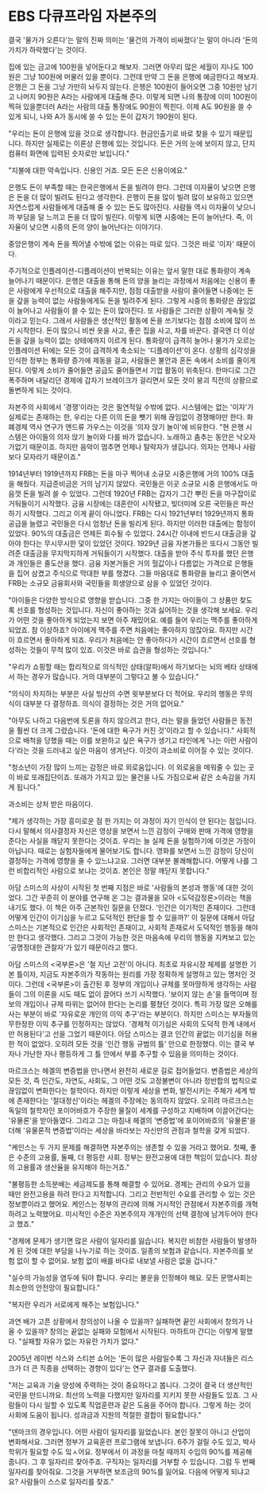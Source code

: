 # EBS 다큐프라임 자본주의

결국 '물가가 오른다'는 말의 진짜 의미는 '물건의 가격이 비싸졌다'는 말이 아니라 '돈의 가치가 하락했다'는 것이다.

집에 있는 금고에 100원을 넣어둔다고 해보자. 그러면 아무리 많은 세월이 지나도 100원은 그냥 100원에 머물러 있을 뿐이다. 그런데 만약 그 돈을 은행에 예금한다고 해보자. 은행은 그 돈을 그냥 가만히 놔두지 않는다. 은행은 100원이 들어오면 그중 10원만 남기고 나머지 90원은 A라는 사람에게 대출해 준다. 이렇게 되면 나의 통장에 이미 100원이 찍혀 있을뿐더러 A라는 사람의 대출 통장에도 90원이 찍힌다. 이제 A도 90원을 쓸 수 있게 되니, 나와 A가 동시에 쓸 수 있는 돈이 갑자기 190원이 된다.

"우리는 돈이 은행에 있을 것으로 생각합니다. 현금인출기로 바로 찾을 수 있기 때문입니다. 하지만 실제로는 이론상 은행에 있는 것입니다. 돈은 거의 눈에 보이지 않고, 단지 컴퓨터 화면에 입력된 숫자로만 보입니다."

"지불에 대한 약속입니다. 신용인 거죠. 모든 돈은 신용이에요."

은행도 돈이 부족할 때는 한국은행에서 돈을 빌려야 한다. 그런데 이자율이 낮으면 은행은 돈을 더 많이 빌려도 된다고 생각한다. 은행이 돈을 많이 빌려 많이 보유하고 있으면 자연스럽게 사람들에게 대출해 줄 수 있는 돈도 많아진다. 사람들 역시 이자율이 낮으니까 부담을 덜 느끼고 돈을 더 많이 빌린다. 이렇게 되면 시중에는 돈이 늘어난다. 즉, 이자율이 낮으면 시중의 돈의 양이 늘어난다는 이야기다.

중앙은행이 계속 돈을 찍어낼 수밖에 없는 이유는 따로 있다. 그것은 바로 '이자' 때문이다.

주기적으로 인플레이션-디플레이션이 반복되는 이유는 앞서 말한 대로 통화량이 계속 늘어나기 때문이다. 은행은 대출을 통해 돈의 양을 늘리는 과정에서 처음에는 신용이 좋은 사람에게 우선적으로 대출을 해주지만, 점점 대출받을 사람이 줄어들면 나중에는 돈을 갚을 능력이 없는 사람들에게도 돈을 빌려주게 된다. 그렇게 시중의 통화량은 끊임없이 늘어나고 사람들이 쓸 수 있는 돈이 많아진다. 또 사람들은 그러한 상황이 계속될 것이라고 믿는다. 그래서 사람들은 생산적인 활동에 돈을 쓰기보다는 점점 소비에 많이 쓰기 시작한다. 돈이 많으니 비싼 옷을 사고, 좋은 집을 사고, 차를 바꾼다. 결국엔 더 이상 돈을 갚을 능력이 없는 상테에까지 이르게 된다.
통화량이 급격히 늘어나 물가가 오르는 인플레이션 뒤에는 모든 것이 급격하게 축소되는 '디플레이션'이 온다. 상황의 심각성을 인식한 정부는 통화량 증가에 제동을 걸고, 사람들은 불안과 혼돈 속에서 소비를 줄이게 된다. 이렇게 소비가 줄어들면 공급도 줄어들면서 기업 활동이 위축된다. 한마디로 그간 폭주하며 내달리던 경제에 갑자기 브레이크가 걸리면서 모든 것이 붕괴 직전의 상황으로 돌변하게 되는 것이다.

자본주의 사회에서 '경쟁'이라는 것은 필연적일 수밖에 없다. 시스템에는 없는 '이자'가 실제로는 존재하는 한, 우리는 다른 이의 돈을 뺏기 위해 끊임없이 경쟁해야만 한다.
화폐경제 역사 연구가 앤드류 가우스는 이것을 '의자 앉기 놀이'에 비유한다.
"현 은행 시스템은 아이들의 의자 앉기 놀이와 다를 바가 없습니다. 노래하고 춤추는 동안은 낙오자가없기 때문이죠. 하지만 음악이 멈추면 언제나 탈락자가 생깁니다. 의자는 언제나 사람보다 모자라기 때문이죠."

1914년부터 1919년까지 FRB는 돈을 마구 찍어내 소규모 시중은행에 거의 100% 대출을 해줬다. 지급준비금은 거의 남기지 않았다. 국민들은 이곳 소규모 시중 은행에서도 마음껏 돈을 빌려 쓸 수 있었다. 그런데 1920년 FRB는 갑자기 그간 뿌린 돈을 마구잡이로 거둬들이기 시작했다. 금융 시장에는 대혼란이 시작됐고, 빚더미에 오른 국민들은 파산하기 시작했다. 그리고 이게 끝이 아니었다. FRB는 다시 1921년부터 1929년까지 통화 공급을 늘렸고 국민들은 다시 엄청난 돈을 빌리게 된다. 하지만 이러한 대출에는 함정이 있었다. 90%의 대출금은 언제든 회수될 수 있었다. 24시간 이내에 반드시 대출금을 갚아야 한다는 무시무시한 덫이 있었던 것이다. 1929년 금융 자본가들은 또다시 그동안 빌려준 대출금을 무지막지하게 거둬들이기 시작했다. 대출을 받아 주식 투자를 했던 은행과 개인들은 줄도산을 했다. 금융 자본거들은 거의 헐값이나 다름없는 가격으로 은행들을 집어 삼켰고 주식으로 막대한 부를 챙겼다. 그들 마음대로 통화량을 늘리고 줄이면서 FRB는 소규모 금융회사와 국민들을 희생양으로 삼을 수 있었던 것이다.

"아이들은 다양한 방식으로 영향을 받습니다. 그중 한 가지는 아이들이 그 상품만 찾도록 선호를 형성하는 것입니다. 자신이 좋아하는 것과 싫어하는 것을 생각해 보세요. 우리가 어떤 것을 좋아하게 되었는지 보면 아주 재밌어요. 예를 들어 우리는 맥주를 좋아하게 되었죠. 참 이상하죠? 아이에게 맥주를 주면 처음에는 좋아하지 않잖아요. 하지만 시간이 흐르면서 좋아하게 되죠. 우리가 처음에는 안 좋아하다가 시간이 흐르면서 선호를 형성하는 것들이 무척 많이 있죠. 이것은 바로 습관을 형성하는 것입니다."

"우리가 쇼핑할 때는 합리적으로 의식적인 상태(알파)에서 하기보다는 뇌의 베타 상태에서 하는 경우가 많습니다. 거의 대부분이 그렇다고 볼 수 있습니다."

"의식이 차지하는 부분은 사실 빙산의 수면 윗부분보다 더 적어요. 우리의 행동은 무의식이 대부분 다 결정하죠. 의식이 결정하는 것은 거의 없어요."

"아무도 나하고 다음번에 토론을 하지 않으려고 한다, 라는 말을 들었던 사람들은 동전을 훨씬 더 크게 그렸습니다. '돈에 대한 욕구가 커진 것'이라고 할 수 있습니다."
사회적으로 배척을 당했을 때는 이를 보완하고 싶은 욕구가 생기고 타인에게 '나는 이런 사람이다'라는 것을 드러내고 싶은 마음이 생겨난다. 이것이 과소비로 이어질 수 있는 것이다.

"청소년이 가장 많이 느끼는 감정은 바로 외로움입니다. 이 외로움을 메워줄 수 있는 곳이 바로 또래집단이죠. 또래가 가지고 있는 물건을 나도 가짐으로써 같은 소속감을 가지게 됩니다."

과소비는 상처 받은 마음이다.

"제가 생각하는 가장 흥미로운 점 한 가지는 이 과정이 자기 인식이 안 된다는 점입니다. 다시 말해서 의사결정자 자신은 영상을 보면서 느낀 감정이 구매와 판매 가격에 영향을 준다는 사실을 깨닫지 못한다는 것이죠. 우리는 늘 실제 돈을 실험하기에 이것은 가정이 아닙니다. 때로는 실험자들에게 물어보기도 합니다. 영화를 보면서 느낀 감정이 당신이 결정하는 가격에 영향을 줄 수 있느냐고요. 그러면 대부분 불쾌해합니다. 어떻게 나를 그런 비합리적인 사람으로 보냐는 것이죠. 본인은 정말 깨닫지 못합니다."

아담 스미스의 사상이 시작된 첫 번째 지점은 바로 '사람들의 본성과 행동'에 대한 것이었다. 그간 꾸준히 이 분야를 연구해 온 그는 결과물을 모아 <도덕감정론>이라는 책을 내기도 했다. 이 책은 아주 근본적인 질문을 던졌다.
'인간은 이기적인 존재이다. 그런데 어떻게 인간이 이기심을 누르고 도덕적인 판단을 할 수 있을까?'
이 질문에 대해서 아담 스미스는 기본적으로 인간은 사회적인 존재이고, 사회적 존재로서 도덕적인 행동을 해야만 한다고 생각했다. 그리고 그것이 가능한 것은 마음속에 우리의 행동을 지켜보고 있는 '공명정대한 관찰자'가 있기 때문이라고 했다.

아담 스미스의 <국부론>은 '철 지난 고전'이 아니다. 최초로 자유시장 체제를 설명한 기본 틀이자, 지금도 자본주의가 작동하는 원리를 가장 정확하게 설명하고 있는 명저인 것이다. 그런데 <국부론>이 출간된 후 정부의 개입이나 규제를 못마땅하게 생각하는 사람들이 그의 이론을 시도 때도 없이 끌어다 쓰기 시작했다. '보이지 않는 손'을 들먹이며 정보의 개입이나 규제 따위는 없어야 한다는 논리를 펼쳤던 것이다.
특히 가장 많은 오해를 사는 부분이 바로 '자유로운 개인의 이익 추구'라는 부분이다. 하지만 스미스는 부자들의 무한정한 이익 추구를 인정하지는 않았다. '경제적 이기심은 사회의 도덕적 한계 내에서만 허용된다'고 선을 그었기 때문이다. 아담 스미스는 결코 인간의 끝없는 이기심을 허용한 적이 없었다. 오히려 모든 것을 '인간 행동 규범의 틀' 안으로 한정했다. 이는 결국 부자나 가난한 자나 평등하게 그 틀 안에서 부를 추구할 수 있음을 의미하는 것이다.

마르크스는 헤겔의 변증법을 만나면서 완전히 새로운 길로 접어들었다. 변증법은 세상의 모든 것, 즉 인간도, 자연도, 사회도, 그 어떤 것도 고정불변이 아니라 정반합의 법칙으로 끊임없이 변화한다는 철학이다. 하지만 이렇게 세상을 변화, 발전시키는 주체가 세계 밖에 존재한다는 '절대정신'이라는 헤겔의 주장에는 동의하지 않았다. 오히려 마르크스는 독일의 철학자인 포이어바흐가 주장한 물질이 세계를 구성하고 지배하며 이끌어간다는 '유물론'을 받아들였다. 그리고 그는 마침내 헤겔의 '변증법'에 포이어바흐의 '유물론'을 더해 '유물론적 변증법'이라는 세상을 바라보는 자신만의 관점과 철학을 갖게 되었다.

"케인스는 두 가지 문제를 해결하면 자본주의는 생존할 수 있을 거라고 했어요. 첫째, 좋은 수준의 고용률, 둘째, 더 평등한 사회. 정부는 완전고용에 대한 책임이 있습니다. 최상의 고용률과 생산율을 유지해야 하는거죠."

"불평등한 소득분배는 세금제도를 통해 해결할 수 있어요. 경제는 관리의 수요가 있을 때만 완전고용을 하려 한다고 지적합니다. 그리고 전반적인 수요를 관리할 수 있는 것은 정보뿐이라고 했어요. 케인스는 정부의 관리에 의해 거시적인 관점에서 자본주의를 개혁하려고 노력했어요. 미시적인 수준은 자본주의자 개개인의 선택 결정에 남겨두어야 한다고 했죠."

"경제에 문제가 생기면 많은 사람이 일자리를 잃습니다. 복지란 비참한 사람들이 발생하게 된 것에 대한 부담을 나누기로 하는 것이죠. 일종의 보험과 같습니다. 자본주의를 보험 없이 할 수 없어요. 보험 없이 배를 바다로 내보낼 사람은 없을 겁니다."

"실수의 가능성을 염두에 둬야 합니다. 우리는 불운을 인정해야 해요. 모든 문명사회는 최소한의 안전망이 필요합니다."

"복지란 우리가 서로에게 해주는 보험입니다."

과연 배가 고픈 상황에서 창의성이 나올 수 있을까? 실패하면 끝인 사회에서 창의가 나올 수 있을까? 창의는 끝없는 실패와 모험에서 시작된다. 마하트마 간디는 이렇게 말했다.
"실패할 자유가 없는 자유란 가치가 없다."

2005년 레이번 삭스와 스티븐 쇼어는 '돈이 많은 사람일수록 그 자신과 자녀들은 리스크가 더 큰 직종을 선택하는 경향이 있다'는 연구 결과를 도출했다.

"저는 교육과 기술 양성에 주력하는 것이 중요하다고 봅니다. 그것이 결국 더 생산적인 국민을 만드니까요. 최선의 노력을 다했지만 일자리를 지키지 못한 사람들도 있죠. 그 사람들이 다시 일할 수 있도록 직업훈련과 같은 도움을 주어야 합니다. 그렇게 하는 것이 사회에 도움이 됩니다. 성과금과 지원의 적절한 결합이 필요합니다."

"덴마크의 경우입니다. 어떤 사람이 일자리를 잃었습니다. 본인 잘못이 아니고 산업이 변화해서요. 그러면 정부가 교육훈련 프로그램에 보냅니다. 6주가 걸릴 수도 있고, 박사 학위가 필요할 수도 잌ㅅ어요. 정부에서 이 과정을 마칠 때까지 수입의 90%를 제공해 줍니다. 그 후 일자리르 찾아주죠. 구직자는 일자리를 거부할 수 있습니다. 그럼 두 번째 일자리를 찾아줘요. 그것을 거부하면 보조금의 90%를 잃어요. 다음에 어떻게 되냐고요? 사람들이 스스로 일자리를 찾죠."

